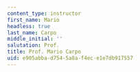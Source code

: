 ```yaml
---
content_type: instructor
first_name: Mario
headless: true
last_name: Carpo
middle_initial: ''
salutation: Prof.
title: Prof. Mario Carpo
uid: e905abba-d754-5a8a-f4ec-e1e7db917557
---
```

